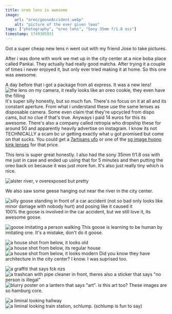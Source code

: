 ```yaml
---
title: oreo lens is awesome
image:
    url: "oreo/gooseAccident.webp"
    alt: "picture of the ever given lmao"
tags: ["photography", "oreo lens", "Sony 35mm f/1.8 oss"]
timestamp: 1749385931
---
```


Got a super cheap new lens n went out with my friend Jose to take pictures.
<!--more-->

After i was done with work we met up in the city center at a nice boba place called Pankai.
They actually had really good matcha.
After trying it a couple of times i never enjoyed it, but only ever tried making it at home.
So this one was awesome.

A day before that i got a package from ali express.
It was a new lens!
![the lens on my camera, it really looks like an oreo cookie, they even have the filling](/image/oreo/oreo.webp)
It's super silly honestly, but so much fun.
There's no focus on it at all and its constant aperture.
From what i understand these use the same lenses as disposable camera.
Some even claim that they're upcycled from dispo cams, but no clue if that's true.
Anyways i paid 14 euros for this its awesome.
There's also a company called retropia who dropship these for around 50 and apparently heavily advertise on instagram.
I know its not TECHNICALLY a scam bc ur getting exactly what u got promised but come on that sucks.
You could get a [7artisans ufo](https://de.aliexpress.com/item/1005008083705475.html) or one of the [sg image hypno kink lenses](https://de.aliexpress.com/item/1005007766084990.html) for that price.

This lens is super great honestly.
I also had the sony 35mm f/1.8 oss with me just in case and ended up using that for 5 minutes and then putting the oreo back on because it was just more fun.
It's also just really tiny which is nice.

![alster river, v overexposed but pretty](/image/oreo/alster.webp)

We also saw some geese hanging out near the river in the city center.

![silly goose standing in front of a car accident (not so bad only looks like minor damage with nobody hurt) and posing like it caused it](/image/oreo/gooseAccident.webp)
100% the goose is involved in the car accident, but we still love it, its awesome goose.

![goose imitating a person walking](/image/oreo/goose_walking.webp)
This goose is learning to be human by imitating one. It's a mistake, don't do it goose.


![a house shot from below, it looks old](/image/oreo/house2.webp)
![a house shot from below, its regular house](/image/oreo/house1.webp)
![a house shot from below, it looks modern](/image/oreo/house3.webp)
Did you know they have architecture in the city center?
I know. I was suprised too.

![a graffiti that says fck nzs](/image/oreo/fcknzs.webp)
![a trashcan with pipe cleaner in front, theres also a sticker that says "no person is illegal"](/image/oreo/trash.webp)
![blurry poster on a lantern that says "art". is this art too?](/image/oreo/kunst.webp)
These images are so hamburg core.

![a liminal looking hallway](/image/oreo/hallway.webp)
![a liminal looking train station, schlump. (schlump is fun to say)](/image/oreo/schlump.webp)